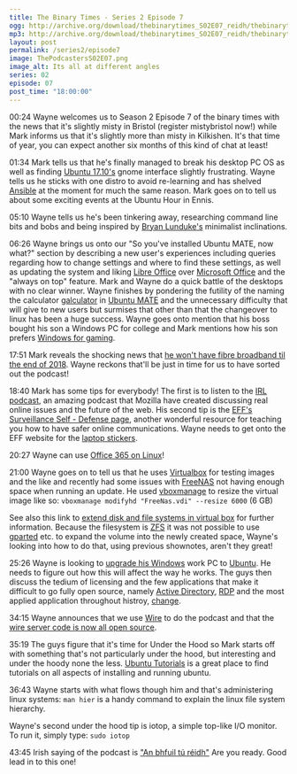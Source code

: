 ```yaml
---
title: The Binary Times - Series 2 Episode 7
ogg: http://archive.org/download/thebinarytimes_S02E07_reidh/thebinarytimes_S02E07_reidh.ogg
mp3: http://archive.org/download/thebinarytimes_S02E07_reidh/thebinarytimes_S02E07_reidh.mp3 
layout: post
permalink: /series2/episode7
image: ThePodcastersS02E07.png
image_alt: Its all at different angles
series: 02
episode: 07
post_time: "18:00:00"
---
```

00:24 Wayne welcomes us to Season 2 Episode 7 of the binary times with the news that it's slightly misty in Bristol (register mistybristol now!) while Mark informs us that it's slightly more than misty in Kilkishen. It's that time of year, you can expect another six months of this kind of chat at least!

01:34 Mark tells us that he's finally managed to break his desktop PC OS as well as finding [Ubuntu 17.10's](http://cdimage.ubuntu.com/daily-live/current/) gnome interface slightly frustrating. Wayne tells us he sticks with one distro to avoid re-learning and has shelved [Ansible](https://www.ansible.com/) at the moment for much the same reason. Mark goes on to tell us about some exciting events at the Ubuntu Hour in Ennis.

05:10 Wayne tells us he's been tinkering away, researching command line bits and bobs and being inspired by [Bryan Lunduke's](https://vid.me/BryanLunduke) minimalist inclinations.

06:26 Wayne brings us onto our "So you've installed Ubuntu MATE, now what?" section by describing a new user's experiences including queries regarding how to change settings and where to find these settings, as well as updating the system and liking [Libre Office](https://www.libreoffice.org/) over [Microsoft Office](https://products.office.com/en-ie/home) and the "always on top" feature. Mark and Wayne do a quick battle of the desktops with no clear winner. Wayne finishes by pondering the futility of the naming the calculator [galculator](http://galculator.mnim.org/) in [Ubuntu MATE](https://ubuntu-mate.org/) and the unnecessary difficulty that will give to new users but surmises that other than that the changeover to linux has been a huge success. Wayne goes onto mention that his boss bought his son a Windows PC for college and Mark mentions how his son prefers [Windows for gaming](https://www.microsoft.com/en-us/windows/windows-10-games).

17:51 Mark reveals the shocking news that [he won't have fibre broadband til the end of 2018](http://fibrerollout.ie/wp-content/uploads/2017/08/Rural-Exchange-Timeline-24-April-2017.pdf). Wayne reckons that'll be just in time for us to have sorted out the podcast!

18:40 Mark has some tips for everybody! The first is to listen to the [IRL podcast](https://irlpodcast.org/), an amazing podcast that Mozilla have created discussing real online issues and the future of the web. His second tip is the [EFF's Surveillance Self - Defense page](https://ssd.eff.org/en), another wonderful resource for teaching you how to have safer online communications. Wayne needs to get onto the EFF website for the [laptop stickers](https://supporters.eff.org/shop/laptop-camera-cover-set).

20:27 Wayne can use [Office 365 on Linux](https://support.office.com/en-us/article/Which-Browsers-Work-With-Office-Online-AD1303E0-A318-47AA-B409-D3A5EB44E452?ui=en-US&rs=en-US&ad=US)!

21:00 Wayne goes on to tell us that he uses [Virtualbox](https://www.virtualbox.org/) for testing images and the like and recently had some issues with [FreeNAS](http://www.freenas.org/) not having enough space when running an update. He used [vboxmanage](https://www.virtualbox.org/manual/ch08.html) to resize the virtual image like so: `vboxmanage modifyhd "FreeNas.vdi" --resize 6000` (6 GB)

See also this link to [extend disk and file systems in virtual box](https://oracle-base.com/articles/vm/virtualbox-extend-disk-and-file-system) for further information. Because the filesystem is [ZFS](http://open-zfs.org/wiki/Main_Page) it was not possible to use [gparted](https://gparted.sourceforge.io/) etc. to expand the volume into the newly created space, Wayne's looking into how to do that, using previous shownotes, aren't they great!

25:26 Wayne is looking to [upgrade his Windows](https://www.fsf.org/windows) work PC to [Ubuntu](https://www.ubuntu.com/download/desktop). He needs to figure out how this will affect the way he works. The guys then discuss the tedium of licensing and the few applications that make it difficult to go fully open source, namely [Active Directory](https://msdn.microsoft.com/en-us/library/bb742424.aspx?f=255&MSPPError=-2147217396), [RDP](https://msdn.microsoft.com/en-us/library/aa383015(v=vs.85).aspx) and the most applied application throughout histroy, [change](https://xkcd.com/1770/).

34:15 Wayne announces that we use [Wire](https://wire.com/en/) to do the podcast and that the [wire server code is now all open source](https://medium.com/@wireapp/wire-server-code-now-100-open-source-the-journey-continues-88e24164309c).

35:19 The guys figure that it's time for Under the Hood so Mark starts off with something that's not particularly under the hood, but interesting and under the hoody none the less. [Ubuntu Tutorials](https://tutorials.ubuntu.com/) is a great place to find tutorials on all aspects of installing and running ubuntu.

36:43 Wayne starts with what flows though him and that's administering linux systems: `man hier` is a handy command to explain the linux file system hierarchy.

Wayne's second under the hood tip is iotop, a simple top-like I/O monitor. To run it, simply type: `sudo iotop`

43:45 Irish saying of the podcast is ["An bhfuil t&uacute; r&eacute;idh"](https://www.youtube.com/watch?v=hnsL6GmnGbc) Are you ready. Good lead in to this one!
